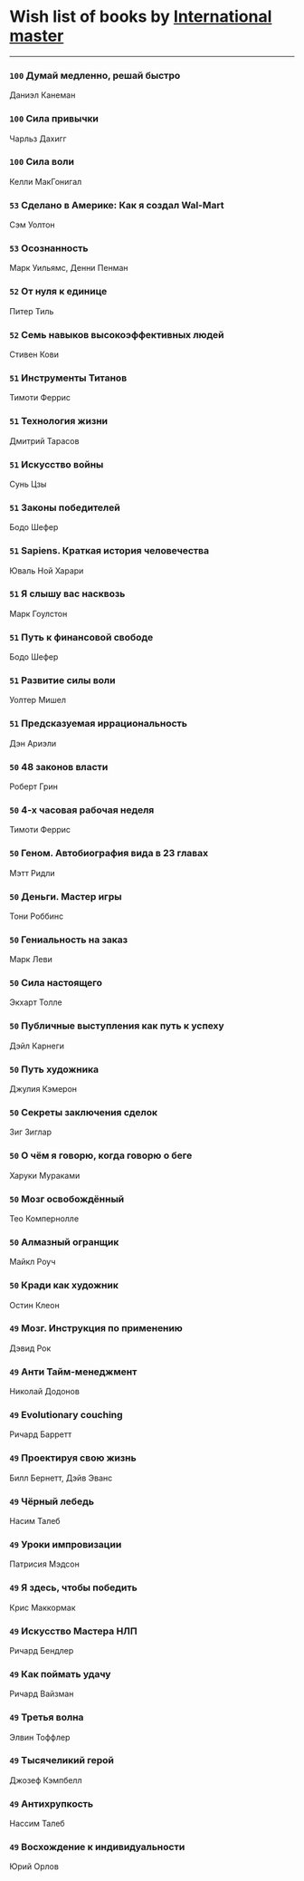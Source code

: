# Wish list of books by [International master](http://vk.com/id74140988)
---

### `100` Думай медленно, решай быстро
Даниэл Канеман

### `100` Сила привычки
Чарльз Дахигг

### `100` Сила воли
Келли МакГонигал

### `53` Сделано в Америке: Как я создал Wal-Mart
Сэм Уолтон

### `53` Осознанность
Марк Уильямс, Денни Пенман

### `52` От нуля к единице
Питер Тиль

### `52` Семь навыков высокоэффективных людей
Стивен Кови

### `51` Инструменты Титанов
Тимоти Феррис

### `51` Технология жизни
Дмитрий Тарасов

### `51` Искусство войны
Сунь Цзы

### `51` Законы победителей
Бодо Шефер

### `51` Sapiens. Краткая история человечества
Юваль Ной Харари

### `51` Я слышу вас насквозь
Марк Гоулстон

### `51` Путь к финансовой свободе
Бодо Шефер

### `51` Развитие силы воли
Уолтер Мишел

### `51` Предсказуемая иррациональность
Дэн Ариэли

### `50` 48 законов власти
Роберт Грин

### `50` 4-х часовая рабочая неделя
Тимоти Феррис

### `50` Геном. Автобиография вида в 23 главах
Мэтт Ридли

### `50` Деньги. Мастер игры
Тони Роббинс

### `50` Гениальность на заказ
Марк Леви

### `50` Сила настоящего
Экхарт Толле

### `50` Публичные выступления как путь к успеху
Дэйл Карнеги

### `50` Путь художника
Джулия Кэмерон

### `50` Секреты заключения сделок
Зиг Зиглар

### `50` О чём я говорю, когда говорю о беге
Харуки Мураками

### `50` Мозг освобождённый
Тео Компернолле

### `50` Алмазный огранщик
Майкл Роуч

### `50` Кради как художник
Остин Клеон

### `49` Мозг. Инструкция по применению
Дэвид Рок

### `49` Анти Тайм-менеджмент
Николай Додонов

### `49` Evolutionary couching
Ричард Барретт

### `49` Проектируя свою жизнь
Билл Бернетт, Дэйв Эванс

### `49` Чёрный лебедь
Насим Талеб

### `49` Уроки импровизации
Патрисия Мэдсон

### `49` Я здесь, чтобы победить
Крис Маккормак

### `49` Искусство Мастера НЛП
Ричард Бендлер

### `49` Как поймать удачу
Ричард Вайзман

### `49` Третья волна
Элвин Тоффлер

### `49` Тысячеликий герой
Джозеф Кэмпбелл

### `49` Антихрупкость
Нассим Талеб

### `49` Восхождение к индивидуальности
Юрий Орлов

